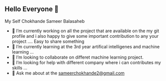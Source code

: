 ## Hello Everyone 👋
My Self Chokhande Sameer Balasaheb

- 🔭 I’m currently working on all the project that are available on the my git profile and i also happy to give some important contribution to any your project .... Easy to share something 
- 🌱 I’m currently learning at the 3rd year artifical intelligenes and machine learning ...
- 👯 I’m looking to collaborate on differet machine learning project.
- 🤔 I’m looking for help with different company where i can contributes my skills ...
- 💬 Ask me about at the sameerchokhande2@gmail.com
